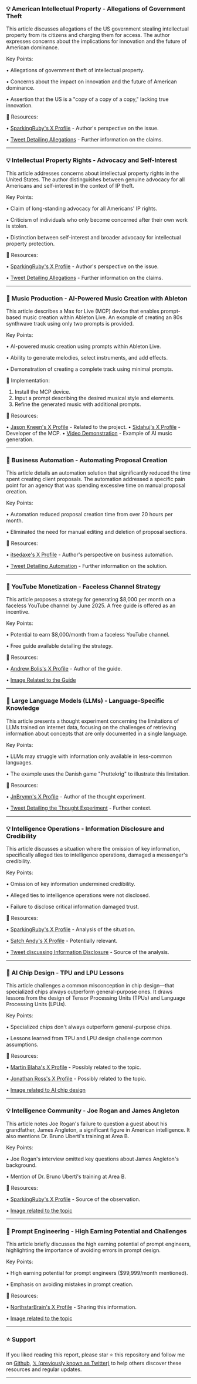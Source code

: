 ### 💡 American Intellectual Property - Allegations of Government Theft

This article discusses allegations of the US government stealing intellectual property from its citizens and charging them for access.  The author expresses concerns about the implications for innovation and the future of American dominance.

Key Points:

• Allegations of government theft of intellectual property.


• Concerns about the impact on innovation and the future of American dominance.


• Assertion that the US is a "copy of a copy of a copy," lacking true innovation.



🔗 Resources:

• [SparkingRuby's X Profile](https://x.com/sparklingruby) - Author's perspective on the issue.

• [Tweet Detailing Allegations](https://x.com/sparklingruby/status/1903347867181342733) -  Further information on the claims.


---

### 💡 Intellectual Property Rights - Advocacy and Self-Interest

This article addresses concerns about intellectual property rights in the United States. The author distinguishes between genuine advocacy for all Americans and self-interest in the context of IP theft.

Key Points:

• Claim of long-standing advocacy for all Americans' IP rights.


• Criticism of individuals who only become concerned after their own work is stolen.


• Distinction between self-interest and broader advocacy for intellectual property protection.



🔗 Resources:

• [SparkingRuby's X Profile](https://x.com/sparklingruby) - Author's perspective on the issue.

• [Tweet Detailing Allegations](https://x.com/sparklingruby/status/1903348288989917401) -  Further information on the claims.


---

### 🚀 Music Production - AI-Powered Music Creation with Ableton

This article describes a Max for Live (MCP) device that enables prompt-based music creation within Ableton Live.  An example of creating an 80s synthwave track using only two prompts is provided.

Key Points:

•  AI-powered music creation using prompts within Ableton Live.


•  Ability to generate melodies, select instruments, and add effects.


•  Demonstration of creating a complete track using minimal prompts.



🚀 Implementation:

1. Install the MCP device.
2. Input a prompt describing the desired musical style and elements.
3. Refine the generated music with additional prompts.

🔗 Resources:

• [Jason Kneen's X Profile](https://x.com/jasonkneen) -  Related to the project.
• [Sidahuj's X Profile](https://x.com/sidahuj) - Developer of the MCP.
• [Video Demonstration](https://pbs.twimg.com/ext_tw_video_thumb/1902719170397323264/pu/img/Il3XUnaDk1Qz3XKk.jpg) - Example of AI music generation.


---

### 🤖 Business Automation - Automating Proposal Creation

This article details an automation solution that significantly reduced the time spent creating client proposals. The automation addressed a specific pain point for an agency that was spending excessive time on manual proposal creation.


Key Points:

• Automation reduced proposal creation time from over 20 hours per month.


• Eliminated the need for manual editing and deletion of proposal sections.



🔗 Resources:

• [itsedaxe's X Profile](https://x.com/itsedaxe) -  Author's perspective on business automation.

• [Tweet Detailing Automation](https://x.com/itsedaxe/status/1903105203278319824) - Further information on the solution.


---

### 🚀 YouTube Monetization - Faceless Channel Strategy

This article proposes a strategy for generating $8,000 per month on a faceless YouTube channel by June 2025.  A free guide is offered as an incentive.

Key Points:

•  Potential to earn $8,000/month from a faceless YouTube channel.


•  Free guide available detailing the strategy.



🔗 Resources:

• [Andrew Bolis's X Profile](https://x.com/AndrewBolis) - Author of the guide.

• [Image Related to the Guide](https://pbs.twimg.com/media/GmknSjOa8AA_ijV?format=jpg&name=small)


---

### 🤖 Large Language Models (LLMs) - Language-Specific Knowledge

This article presents a thought experiment concerning the limitations of LLMs trained on internet data, focusing on the challenges of retrieving information about concepts that are only documented in a single language.

Key Points:

•  LLMs may struggle with information only available in less-common languages.


•  The example uses the Danish game "Pruttekrig" to illustrate this limitation.


🔗 Resources:

• [JnBrymn's X Profile](https://x.com/JnBrymn) - Author of the thought experiment.

• [Tweet Detailing the Thought Experiment](https://x.com/JnBrymn/status/1903277656864436650) - Further context.


---

### 💡 Intelligence Operations - Information Disclosure and Credibility

This article discusses a situation where the omission of key information, specifically alleged ties to intelligence operations, damaged a messenger's credibility.

Key Points:

•  Omission of key information undermined credibility.


•  Alleged ties to intelligence operations were not disclosed.


•  Failure to disclose critical information damaged trust.


🔗 Resources:

• [SparkingRuby's X Profile](https://x.com/sparklingruby) - Analysis of the situation.

• [Satch Andy's X Profile](https://x.com/satch_andy) - Potentially relevant.

• [Tweet discussing Information Disclosure](https://x.com/sparklingruby/status/1868516311380136243) - Source of the analysis.


---

### 🤖 AI Chip Design - TPU and LPU Lessons

This article challenges a common misconception in chip design—that specialized chips always outperform general-purpose ones.  It draws lessons from the design of Tensor Processing Units (TPUs) and Language Processing Units (LPUs).

Key Points:

•  Specialized chips don't always outperform general-purpose chips.


•  Lessons learned from TPU and LPU design challenge common assumptions.


🔗 Resources:

• [Martin Blaha's X Profile](https://x.com/martin_blaha) -  Possibly related to the topic.

• [Jonathan Ross's X Profile](https://x.com/JonathanRoss321) -  Possibly related to the topic.

• [Image related to AI chip design](https://pbs.twimg.com/media/GmkSsi3WgAAmAPR?format=png&name=small)


---

### 💡 Intelligence Community - Joe Rogan and James Angleton

This article notes Joe Rogan's failure to question a guest about his grandfather, James Angleton, a significant figure in American intelligence.  It also mentions Dr. Bruno Uberti's training at Area B.

Key Points:

•  Joe Rogan's interview omitted key questions about James Angleton's background.


•  Mention of Dr. Bruno Uberti's training at Area B.


🔗 Resources:

• [SparkingRuby's X Profile](https://x.com/sparklingruby) -  Source of the observation.

• [Image related to the topic](https://pbs.twimg.com/media/GeA8tBlX0AAvrOg?format=jpg&name=900x900)


---

### 🤖 Prompt Engineering - High Earning Potential and Challenges

This article briefly discusses the high earning potential of prompt engineers, highlighting the importance of avoiding errors in prompt design.

Key Points:

•  High earning potential for prompt engineers ($99,999/month mentioned).


•  Emphasis on avoiding mistakes in prompt creation.



🔗 Resources:

• [NorthstarBrain's X Profile](https://x.com/NorthstarBrain) - Sharing this information.

• [Image related to the topic](https://pbs.twimg.com/media/GmmHaPyXUAAQMXK?format=jpg&name=small)


---

### ⭐️ Support

If you liked reading this report, please star ⭐️ this repository and follow me on [Github](https://github.com/Drix10), [𝕏 (previously known as Twitter)](https://x.com/DRIX_10_) to help others discover these resources and regular updates.

---